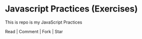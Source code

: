 # Javascript Practices (Exercises)
This is repo is my JavaScript Practices

Read | Comment | Fork | Star 
